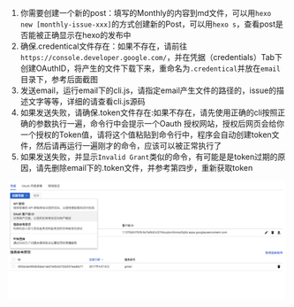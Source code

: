 1. 你需要创建一个新的post：填写的Monthly的内容到md文件，可以用`hexo new [monthly-issue-xxx]`的方式创建新的Post，可以用`hexo s`，查看post是否能被正确显示在hexo的发布中
2. 确保.credentical文件存在：如果不存在，请前往`https://console.developer.google.com/`，并在凭据（credentials）Tab下创建OAuthID，将产生的文件下载下来，重命名为`.credentical`并放在`email`目录下，参考后面截图
3. 发送email，运行email下的cli.js，请指定email产生文件的路径的，issue的描述文字等等，详细的请查看cli.js源码 
4. 如果发送失败，请确保.token文件存在:如果不存在，请先使用正确的cli按照正确的参数执行一遍，命令行中会提示一个Oauth 授权网站，授权后网页会给你一个授权的Token值，请将这个值粘贴到命令行中，程序会自动创建token文件，然后请再运行一遍刚才的命令，应该可以被正常执行了
5. 如果发送失败，并显示`Invalid Grant`类似的命令，有可能是是token过期的原因，请先删除email下的.token文件，并参考第四步，重新获取token

![](../assets/oauth-screenshot.png)